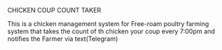 CHICKEN COUP COUNT TAKER

This is a chicken management system for Free-roam poultry farming system that takes the count of th chicken your coup every 7:00pm and notifies the Farmer via text(Telegram)